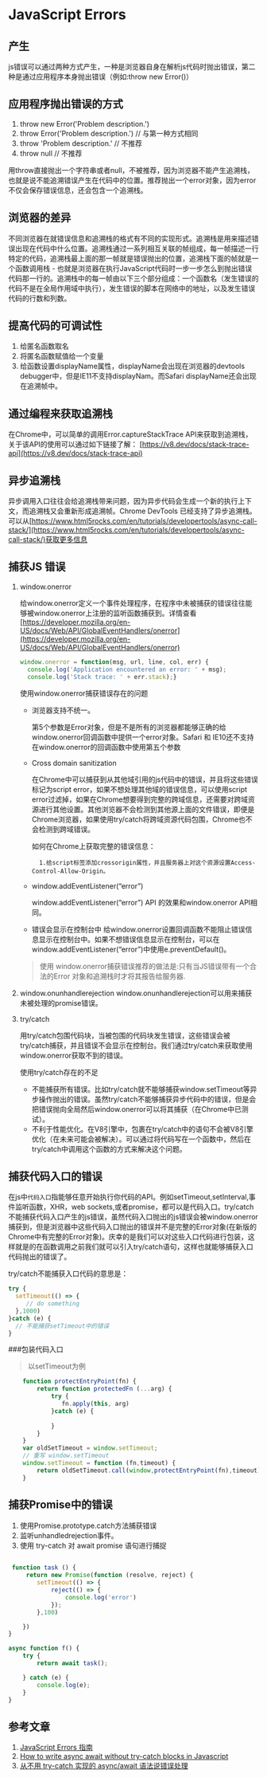 # JavaScript Errors
## 产生
js错误可以通过两种方式产生，一种是浏览器自身在解析js代码时抛出错误，第二种是通过应用程序本身抛出错误（例如:throw new Error()）
## 应用程序抛出错误的方式
1. throw new Error('Problem description.')
2. throw Error('Problem description.') // 与第一种方式相同
3. throw 'Problem description.' // 不推荐
4. throw null // 不推荐

用throw直接抛出一个字符串或者null，不被推荐，因为浏览器不能产生追溯栈，也就是说不能追溯错误产生在代码中的位置。推荐抛出一个error对象，因为error不仅会保存错误信息，还会包含一个追溯栈。

## 浏览器的差异
不同浏览器在就错误信息和追溯栈的格式有不同的实现形式。追溯栈是用来描述错误出现在代码中什么位置。追溯栈通过一系列相互关联的帧组成，每一帧描述一行特定的代码，追溯栈最上面的那一帧就是错误抛出的位置，追溯栈下面的帧就是一个函数调用栈  - 也就是浏览器在执行JavaScript代码时一步一步怎么到抛出错误代码那一行的。追溯栈中的每一帧由以下三个部分组成：一个函数名（发生错误的代码不是在全局作用域中执行），发生错误的脚本在网络中的地址，以及发生错误代码的行数和列数。
## 提高代码的可调试性
1. 给匿名函数取名
2. 将匿名函数赋值给一个变量
3. 给函数设置displayName属性，displayName会出现在浏览器的devtools debugger中，但是IE11不支持displayNam。而Safari displayName还会出现在追溯帧中。

## 通过编程来获取追溯栈
在Chrome中，可以简单的调用Error.captureStackTrace API来获取到追溯栈，关于该API的使用可以通过如下链接了解： [https://v8.dev/docs/stack-trace-api](https://v8.dev/docs/stack-trace-api)
## 异步追溯栈
异步调用入口往往会给追溯栈带来问题，因为异步代码会生成一个新的执行上下文，而追溯栈又会重新形成追溯帧。Chrome DevTools 已经支持了异步追溯栈。可以从[https://www.html5rocks.com/en/tutorials/developertools/async-call-stack/](https://www.html5rocks.com/en/tutorials/developertools/async-call-stack/)获取更多信息
## 捕获JS 错误
1. window.onerror

    给window.onerror定义一个事件处理程序，在程序中未被捕获的错误往往能够被window.onerror上注册的监听函数捕获到。详情查看[https://developer.mozilla.org/en-US/docs/Web/API/GlobalEventHandlers/onerror](https://developer.mozilla.org/en-US/docs/Web/API/GlobalEventHandlers/onerror)
    
    ```javascript
    window.onerror = function(msg, url, line, col, err) {
      console.log('Application encountered an error: ' + msg);
      console.log('Stack trace: ' + err.stack);}
    ```
    
    使用window.onerror捕获错误存在的问题
    * 浏览器支持不统一。
        
        第5个参数是Error对象，但是不是所有的浏览器都能够正确的给window.onerror回调函数中提供一个error对象。Safari 和 IE10还不支持在window.onerror的回调函数中使用第五个参数
    * Cross domain sanitization
        
        在Chrome中可以捕获到从其他域引用的js代码中的错误，并且将这些错误标记为script error，如果不想处理其他域的错误信息，可以使用script error过滤掉，如果在Chrome想要得到完整的跨域信息，还需要对跨域资源进行其他设置。其他浏览器不会检测到其他源上面的文件错误，即便是Chrome浏览器，如果使用try/catch将跨域资源代码包围，Chrome也不会检测到跨域错误。
        
        如何在Chrome上获取完整的错误信息：
            
            1.给script标签添加crossorigin属性，并且服务器上对这个资源设置Access-Control-Allow-Origin。
       
    * window.addEventListener(“error”)
    
        window.addEventListener(“error”) API 的效果和window.onerror API相同。
    * 错误会显示在控制台中
        给window.onerror设置回调函数不能阻止错误信息显示在控制台中。如果不想错误信息显示在控制台，可以在window.addEventListener(“error”)中使用e.preventDefault()。
    > 使用 window.onerror捕获错误推荐的做法是:只有当JS错误带有一个合法的Error 对象和追溯栈时才将其报告给服务器.

2. window.onunhandlerejection
    window.onunhandlerejection可以用来捕获未被处理的promise错误。

3. try/catch

    用try/catch包围代码块，当被包围的代码块发生错误，这些错误会被try/catch捕获，并且错误不会显示在控制台。我们通过try/catch来获取使用window.onerror获取不到的错误。
    
    使用try/catch存在的不足
    
    * 不能捕获所有错误。比如try/catch就不能够捕获window.setTimeout等异步操作抛出的错误。虽然try/catch不能够捕获异步代码中的错误，但是会把错误抛向全局然后window.onerror可以将其捕获（在Chrome中已测试）。
    * 不利于性能优化。在V8引擎中，包裹在try/catch中的语句不会被V8引擎优化（在未来可能会被解决）。可以通过将代码写在一个函数中，然后在try/catch中调用这个函数的方式来解决这个问题。
## 捕获代码入口的错误
在js中`代码入口`指能够任意开始执行你代码的API。例如setTimeout,setInterval,事件监听函数，XHR，web sockets,或者promise，都可以是代码入口。try/catch不能捕获代码入口产生的js错误，虽然代码入口抛出的js错误会被window.onerror捕获到，但是浏览器中这些代码入口抛出的错误并不是完整的Error对象(在新版的Chrome中有完整的Error对象)。庆幸的是我们可以对这些入口代码进行包装，这样就是的在函数调用之前我们就可以引入try/catch语句，这样也就能够捕获入口代码抛出的错误了。

try/catch不能捕获入口代码的意思是：
```javascript
try {
  setTimeout(() => {
     // do something 
  },1000)
}catch (e) {
  // 不能捕获setTimeout中的错误
}
```

###包装代码入口
> 以setTimeout为例
```javascript
    function protectEntryPoint(fn) {
        return function protectedFn (...arg) {
            try {
               fn.apply(this, arg)
            }catch (e) {
    
            }
        }
    }
    var oldSetTimeout = window.setTimeout;
    // 重写 window.setTimeout
    window.setTimeout = function (fn,timeout) {
        return oldSetTimeout.call(window,protectEntryPoint(fn),timeout)
    }
```
## 捕获Promise中的错误
1. 使用Promise.prototype.catch方法捕获错误
2. 监听unhandledrejection事件。
3. 使用 try-catch 对 await promise 语句进行捕捉
```javascript
    
 function task () {
     return new Promise(function (resolve, reject) {
        setTimeout(() => {
            reject(() => {
                console.log('error')
            });
        },100)

    })
}

async function f() {
    try {
        return await task();

    } catch (e) {
        console.log(e);
    }
}
```

## 参考文章
1. [JavaScript Errors 指南](https://mp.weixin.qq.com/s/e4_AdSWMxl1BXLfMl-sAgA)
2. [How to write async await without try-catch blocks in Javascript](https://blog.grossman.io/how-to-write-async-await-without-try-catch-blocks-in-javascript/)
3. [从不用 try-catch 实现的 async/await 语法说错误处理](https://segmentfault.com/a/1190000011802045)